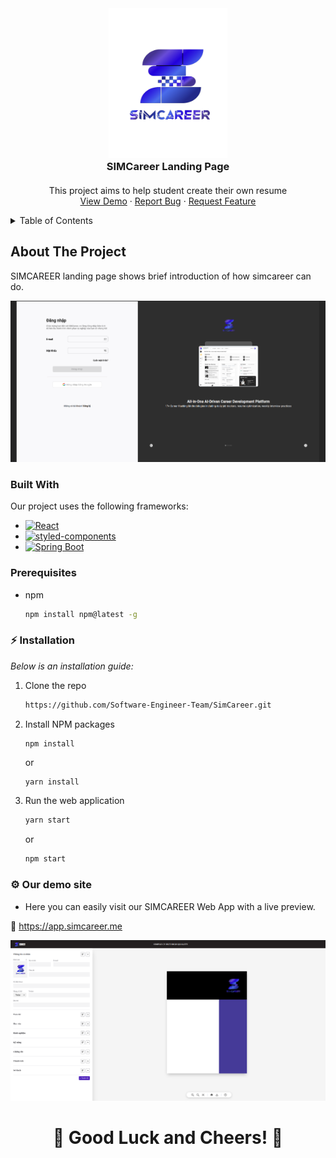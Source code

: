 <div align="center">
  <a href="https://simcareer.me">
    <img src="./public/images/simcareer.png" alt="Logo" width="190" height="240">
  </a>

  <h3 align="center" style="margin: 0; margin-bottom: 20px">SIMCareer Landing Page</h3>

  <p align="center">
    This project aims to help student create their own resume
    <br />
    <a href="https://app.simcareer.me">View Demo</a>
    ·
    <a href="https://github.com/Software-Engineer-Team/SimCareer/issues">Report Bug</a>
    ·
    <a href="https://github.com/Software-Engineer-Team/SimCareer/issues/issues">Request Feature</a>
  </p>

</div>

<!-- TABLE OF CONTENTS -->
<details>
  <summary>Table of Contents</summary>
  <ol>
    <li>
      <a href="#about-the-project">About The Project</a>
      <ul>
        <li><a href="#built-with">Built With</a></li>
      </ul>
    </li>
    <li>
      <ul>
        <li><a href="#prerequisites">Prerequisites</a></li>
        <li><a href="#%E2%9A%A1-installation">Installation</a></li>
        <li><a href="#%E2%9A%99-our-demo-site">Our demo site</a></li>
      </ul>
    </li>
  </ol>
</details>

## About The Project

SIMCAREER landing page shows brief introduction of how simcareer can do.

[![Product Name Screen Shot][product-screenshot]](https://app.simcareer.me)

### Built With

Our project uses the following frameworks:

- [![React][React.js]][React-url]
- [![styled-components][styled-components]][styled-components-url]
- [![Spring Boot][Spring-Boot]][Spring-Boot-url]

### Prerequisites

- npm
  ```sh
  npm install npm@latest -g
  ```

### ⚡ Installation

_Below is an installation guide:_

1. Clone the repo
   ```sh
   https://github.com/Software-Engineer-Team/SimCareer.git
   ```
2. Install NPM packages
   ```sh
   npm install
   ```
   or
   ```
   yarn install
   ```
3. Run the web application
   ```js
   yarn start
   ```
   or
   ```js
   npm start
   ```

### ⚙ Our demo site

- Here you can easily visit our SIMCAREER Web App with a live preview.

🎯 <https://app.simcareer.me>

[![Product Name Screen Shot][product-screenshot1]](https://app.simcareer.me)

<h1 align="center">🌟 Good Luck and Cheers! 🌟</h1>

[React.js]: https://img.shields.io/badge/React-20232A?style=for-the-badge&logo=react&logoColor=61DAFB
[React-url]: https://reactjs.org/
[styled-components]: https://img.shields.io/badge/styled--components-%23DB7093.svg?style=for-the-badge&logo=styled-components&logoColor=white
[styled-components-url]: https://styled-components.com/
[Spring-Boot-url]: https://spring.io/projects/spring-boot
[Spring-Boot]: https://img.shields.io/badge/Spring%20Boot-2.7.5-green.svg?style=for-the-badge&logo=spring
[product-screenshot]: ./public/images/login.png
[product-screenshot1]: ./public/images/resume-builder.png
